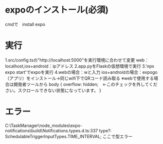 # expoのインストール(必須)
cmdで　install expo

# 実行
1.src/config.tsの"http://localhost:5000"を実行環境に合わせて変更
  web：localhost,ios+android：ipアドレス
2.app.pyをFlaskの仮想環境で実行
3.'npx expo start'でexpoを実行
4.webの場合：wと入力
  ios+androidの場合：expogo（アプリ）をインストール→同じwifi下でQRコード読み取る
  ※webで使用する場合は開発者ツールから
  body {
    overflow: hidden;　←このチェックを外してください。スクロールできない状態になっています。
  }

# エラー
C:\TaskManager\node_modules\expo-notifications\build\Notifications.types.d.ts:337
type?: SchedulableTriggerInputTypes.TIME_INTERVAL;
ここで型エラー